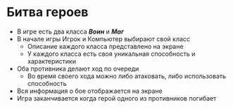 # Битва героев
   - В игре есть два класса ***Воин*** и ***Маг***
   - В начале игры Игрок и Компьютер выбирают свой класс
     - Описание каждого класса представлено на экране
     - У каждого класса есть своя уникальная способность и характеристики
   - Оба противника делают ход по очереди
     - Во время своего хода можно либо атаковать, либо использовать способность
   - Вся информация о бое отображается на экране
   - Игра заканчивается когда герой одного из противников погибает
